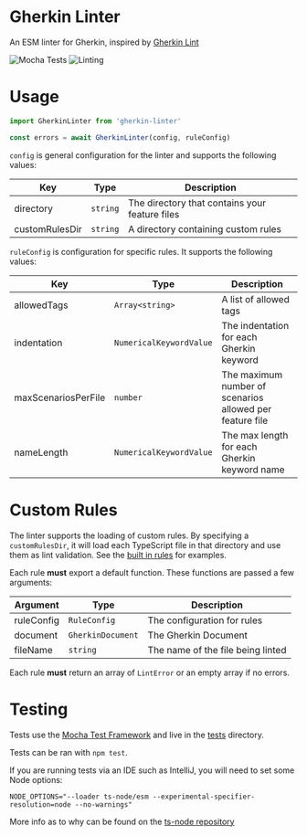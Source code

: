 # Gherkin Linter

An ESM linter for Gherkin, inspired by [Gherkin Lint](https://github.com/gherkin-lint/gherkin-lint)

![Mocha Tests](https://github.com/cjmarkham/gherkin-lint/actions/workflows/tests.yml/badge.svg)
![Linting](https://github.com/cjmarkham/gherkin-lint/actions/workflows/linting.yml/badge.svg)

# Usage

```typescript
import GherkinLinter from 'gherkin-linter'

const errors = await GherkinLinter(config, ruleConfig)
```

`config` is general configuration for the linter and supports the following values:

| Key            | Type     | Description                                    |
|----------------|----------|------------------------------------------------|
| directory      | `string` | The directory that contains your feature files |
| customRulesDir | `string` | A directory containing custom rules            |

`ruleConfig` is configuration for specific rules. It supports the following values:

| Key                 | Type                    | Description                                              |
|---------------------|-------------------------|----------------------------------------------------------|
| allowedTags         | `Array<string>`         | A list of allowed tags                                   |
| indentation         | `NumericalKeywordValue` | The indentation for each Gherkin keyword                 |
| maxScenariosPerFile | `number`                | The maximum number of scenarios allowed per feature file |
| nameLength          | `NumericalKeywordValue` | The max length for each Gherkin keyword name             |

# Custom Rules

The linter supports the loading of custom rules. By specifying a `customRulesDir`, it will load each
TypeScript file in that directory and use them as lint validation. See the [built in rules](./src/rules) for examples.

Each rule **must** export a default function. These functions are passed a few arguments:

| Argument   | Type              | Description                       |
|------------|-------------------|-----------------------------------|
| ruleConfig | `RuleConfig`      | The configuration for rules       |
| document   | `GherkinDocument` | The Gherkin Document              |
| fileName   | `string`          | The name of the file being linted |

Each rule **must** return an array of `LintError` or an empty array if no errors.

# Testing

Tests use the [Mocha Test Framework](https://mochajs.org/) and live in the [tests](./tests) directory.

Tests can be ran with `npm test`.

If you are running tests via an IDE such as IntelliJ, you will need to set some Node options:

```shell
NODE_OPTIONS="--loader ts-node/esm --experimental-specifier-resolution=node --no-warnings"
```

More info as to why can be found on the [ts-node repository](https://github.com/TypeStrong/ts-node/issues/1007)
